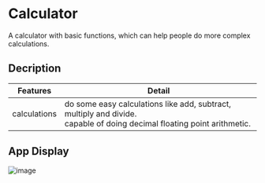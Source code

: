 # Calculator

A calculator with basic functions, which can help people do more complex calculations.

## Decription

| Features             | Detail                                            |
| :------------------: | ------------------------------------------------- |
| calculations | do some easy calculations like add, subtract, multiply and divide.</br>capable of doing decimal floating point arithmetic. |

## App Display

![image](https://drive.google.com/uc?export=view&id=1lWY3XCNoxr2WhpOrEMC7X_DV90RgLSB7)
